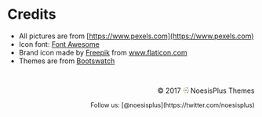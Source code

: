 # Credits

* All pictures are from [https://www.pexels.com](https://www.pexels.com)
* Icon font: [Font Awesome](http://fontawesome.io)
* <div>Brand icon made by <a href="http://www.freepik.com" title="Freepik">Freepik</a> from <a href="http://www.flaticon.com" title="Flaticon">www.flaticon.com</a></div>
* Themes are from [Bootswatch](https://bootswatch.com/4-alpha/)

<p align="right" style="margin-top:44px">
&copy; 2017 <img src="logo.png" width="12" height="12" /> NoesisPlus Themes
</p>
<p align="right" style="font-size:0.9em">
Follow us: [@noesisplus](https://twitter.com/noesisplus)
</p>